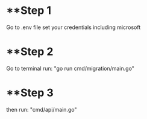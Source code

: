 # **Step 1
Go to .env file set your credentials including microsoft

# **Step 2
Go to terminal run:
  "go run cmd/migration/main.go"

# **Step 3 
then run:
  "cmd/api/main.go"
